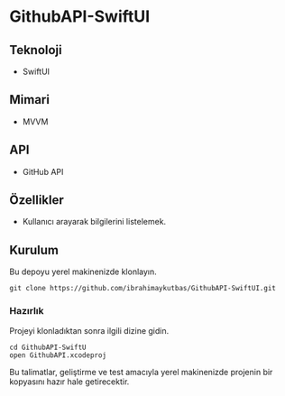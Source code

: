 # GithubAPI-SwiftUI

## Teknoloji

- SwiftUI

## Mimari

- MVVM

## API

- GitHub API
  
## Özellikler

- Kullanıcı arayarak bilgilerini listelemek.

## Kurulum

Bu depoyu yerel makinenizde klonlayın.

```
git clone https://github.com/ibrahimaykutbas/GithubAPI-SwiftUI.git
```

### Hazırlık

Projeyi klonladıktan sonra ilgili dizine gidin.

```
cd GithubAPI-SwiftU
open GithubAPI.xcodeproj
```

Bu talimatlar, geliştirme ve test amacıyla yerel makinenizde projenin bir kopyasını hazır hale getirecektir.
